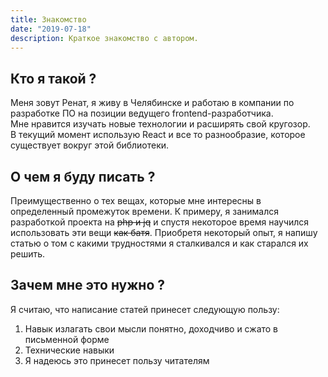 ```yaml
---
title: Знакомство
date: "2019-07-18"
description: Краткое знакомство с автором.
---
```


## Кто я такой ?
Меня зовут Ренат, я живу в Челябинске и работаю в компании по разработке ПО на позиции ведущего frontend-разработчика.  
Мне нравится изучать новые технологии и расширять свой кругозор.  
В текущий момент использую React и все то разнообразие, которое существует вокруг этой библиотеки. 

## О чем я буду писать ?
Преимущественно о тех вещах, которые мне интересны в определенный промежуток времени.
К примеру, я занимался разработкой проекта на ~~php и jq~~ и спустя некоторое время
научился использовать эти вещи ~~как батя~~. Приобретя некоторый опыт, я напишу статью
о том с какими трудностями я сталкивался и как старался их решить.

## Зачем мне это нужно ?
Я считаю, что написание статей принесет следующую пользу:
1) Навык излагать свои мысли понятно, доходчиво и сжато в письменной форме
2) Технические навыки
3) Я надеюсь это принесет пользу читателям
